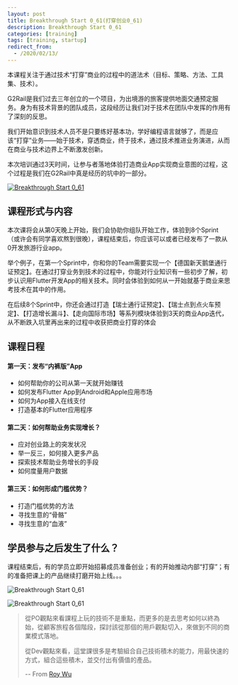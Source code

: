 ```yaml
---
layout: post
title: Breakthrough Start 0_61(打穿创业0_61)
description: Breakthrough Start 0_61
categories: [training]
tags: [training, startup]
redirect_from:
  - /2020/02/13/
---
```



本课程关注于通过技术“打穿”商业的过程中的道法术（目标、策略、方法、工具集、技术）。

G2Rail是我们过去三年创立的一个项目，为出境游的旅客提供地面交通预定服务。身为有技术背景的团队成员，这段经历让我们对于技术在团队中发挥的作用有了深刻的反思。

我们开始意识到技术人员不是只要练好基本功，学好编程语言就够了，而是应该“打穿”业务——始于技术，穿透商业，终于技术，通过技术推进业务演进，从而在商业与技术边界上不断激发创新。

本次培训通过3天时间，让参与者落地体验打造商业App实现商业意图的过程，这个过程是我们在G2Rail中真是经历的坑中的一部分。

[![Breakthrough Start 0_61](http://sh.iqinwen.com/image/bts_0_61/video-img.png)](https://youtu.be/30FRLzGYjYM)

## 课程形式与内容

本次课将会从第0天晚上开始，我们会协助你组队开始工作，体验到8个Sprint（或许会有同学喜欢熬到很晚），课程结束后，你应该可以或者已经发布了一款从0开发旅游行业app。

举个例子，在第一个Sprint中，你和你的Team需要实现一个【德国新天鹅堡通行证预定】。在通过打穿业务到技术的过程中，你能对行业知识有一些初步了解，初步认识用Flutter开发App的相关技术。同时会体验到如何从一开始就基于商业来思考技术在其中的作用。

在后续8个Sprint中，你还会通过打造【瑞士通行证预定】、【瑞士点到点火车预定】、【打造增长漏斗】、【走向国际市场】等系列模块体验到3天的商业App迭代，从不断跌入坑里再出来的过程中收获把商业打穿的体会

## 课程日程

#### 第一天：发布“内裤版”App

- 如何帮助你的公司从第一天就开始赚钱
- 如何发布Flutter App到Android和Apple应用市场
- 如何为App接入在线支付
- 打造基本的Flutter应用程序

#### 第二天：如何帮助业务实现增长？

- 应对创业路上的突发状况
- 举一反三，如何接入更多产品
- 探索技术帮助业务增长的手段
- 如何度量用户数据

#### 第三天：如何形成门槛优势？

- 打造门槛优势的方法
- 寻找生意的“骨骼”
- 寻找生意的“血液”

## 学员参与之后发生了什么？

课程结束后，有的学员立即开始招募成员准备创业；有的开始推动内部“打穿”；有的准备把课上的产品继续打磨开始上线。。。

![Breakthrough Start 0_61](http://sh.iqinwen.com/image/bts_0_61/shengyupian.jpeg)

![Breakthrough Start 0_61](http://sh.iqinwen.com/image/bts_0_61/neil.jpeg)


> 從PO觀點來看課程上玩的技術不是重點，而更多的是去思考如何以終為始，從顧客旅程各個階段，探討該從那個的用戶觀點切入，來做到不同的商業模式落地。
> 
> 從Dev觀點來看，這堂課很多是考驗組合自己技術積木的能力，用最快速的方式，組合這些積木，並交付出有價值的產品。
> 
> -- From [Roy Wu](https://medium.com/@roywu_71349/%E9%AB%94%E9%A9%97%E5%89%B5%E6%A5%AD%E5%8F%AA%E9%9C%80%E8%A6%81%E7%9F%AD%E7%9F%AD%E4%B8%89%E5%A4%A9-app%E5%89%B5%E6%A5%AD%E5%BE%9E0%E5%88%B061-5c9dc51a49c1)